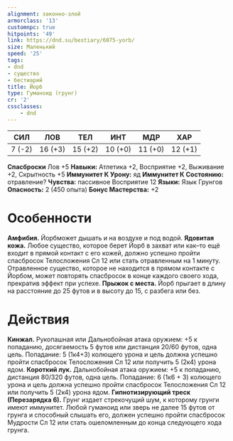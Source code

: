 ```yaml
---
alignment: законно-злой
armorclass: '13'
customnpc: true
hitpoints: '49'
link: https://dnd.su/bestiary/6075-yorb/
size: Маленький
speed: '25'
tags:
- dnd
- существо
- бестиарий
title: Йорб
type: Гуманоид (грунг)
cr: '2'
cssclasses:
    - dnd
---
```



| СИЛ | ЛОВ | ТЕЛ | ИНТ | МДР | ХАР |
|---|---|---|---|---|---|
| 7 (-2) | 16 (+3) | 15 (+2) | 10 (+0) | 11 (+0) | 12 (+1) |
**Спасброски** Лов +5
**Навыки:** Атлетика +2, Восприятие +2, Выживание +2, Скрытность +5
**Иммунитет К Урону:** яд
**Иммунитет К Состоянию:** отравление?
**Чувства:** пассивное Восприятие 12
**Языки:** Язык Грунгов
**Опасность:** 2 (450 опыта)
**Бонус Мастерства:** +2


# Особенности
**Амфибия.** Йорбможет дышать и на воздухе и под водой.
**Ядовитая кожа.** Любое существо, которое берет Йорб в захват или как–то ещё входит в прямой контакт с его кожей, должно успешно пройти спасбросок Телосложения Сл 12 или стать отравленным на 1 минуту. Отравленное существо, которое не находится в прямом контакте с Йорбом, может повторять спасбросок в конце каждого своего хода, прекратив эффект при успехе.
**Прыжок с места.** Йорб прыгает в длину на расстояние до 25 футов и в высоту до 15, с разбега или без.


# Действия
**Кинжал.** Рукопашная или Дальнобойная атака оружием: +5 к попаданию, досягаемость 5 футов или дистанция 20/60 футов, одна цель. Попадание: 5 (1к4+3) колющего урона и цель должна успешно пройти спасбросок Телосложения Сл 12 или получить 5 (2к4) урона ядом.
**Короткий лук.** Дальнобойная атака оружием: +5 к попаданию, дистанция 80/320 футов, одна цель. Попадание: 6 (1к6 + 3) колющего урона и цель должна успешно пройти спасбросок Телосложения Сл 12 или получить 5 (2к4) урона ядом.
**Гипнотизирующий треск (Перезарядка 6).** Грунг издает стрекочущий шум, к которому грунги имеют иммунитет. Любой гуманоид или зверь не далее 15 футов от грунга и способный слышать его, должен успешно пройти спасбросок Мудрости Сл 12 или стать ошеломленным до конца следующего хода грунга.